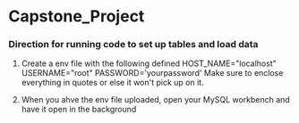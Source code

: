 # Capstone_Project


### Direction for running code to set up tables and load data

1. Create a env file with the following defined 
    HOST_NAME="localhost"
    USERNAME="root"
    PASSWORD='yourpassword'
Make sure to enclose everything in quotes or else it won't pick up on it.

2. When you ahve the env file uploaded, open your MySQL workbench and have it open in the background